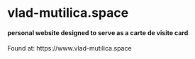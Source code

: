 # vlad-mutilica.space
<h4>personal website designed to serve as a carte de visite
 card</h3>
Found at: https://www.vlad-mutilica.space
